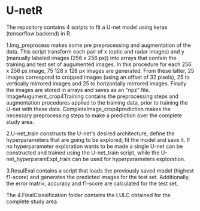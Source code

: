 # U-netR

The repository contains 4 scripts to fit a U-net model using keras (tensorflow backend) in R. 

1.Img_preprocess makes some pre preprocessing and augmentation of the data. This script transform each pair of x (optic and radar images) and y (manually labeled images (256 x 256 px)) into arrays that contain the training and test set of augumented images. In this procedure for each 256 x 256 px image, 75 128 x 128 px images are generated. From these latter, 25 images correspond to cropped images (using an offset of 32 pixels), 25 to vertically mirrored images and 25 to horizontally mirrored images. Finally the images are stored in arrays and saves as an "npz" file. ImageAugument_crop4Training contains the preprocessing steps and augmentation procedures applied to the training data, prior to training the U-net with these data. CompleteImage_crop4prediction makes the necessary preprocessing steps to make a prediction over the complete study area.

2.U-net_train constructs the U-net's desired architecture, define the hyperparameters that are going to be explored, fit the model and save it. If no hyperparameter exploration wants to be made a single U-net can be constructed and trained using the U-net_train script, while the U-net_hyperparamExpl_train can be used for hyperparameters exploration.

3.ResulEval contains a script that loads the previously saved model (highest f1-score) and generates the predicted images for the test set. Additionally, the error matrix, accuracy and f1-score are calculated for the test set.

The 4.FinalClassification folder contains the LULC obtained for the complete study area.